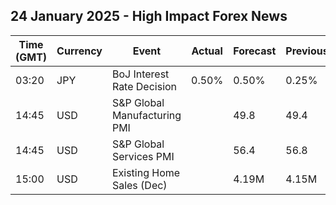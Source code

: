 ## 24 January 2025 - High Impact Forex News

| Time (GMT) | Currency | Event | Actual | Forecast | Previous |
|------|----------|-------|--------|----------|----------|
| 03:20 | JPY | BoJ Interest Rate Decision | 0.50% | 0.50% | 0.25% |
| 14:45 | USD | S&P Global Manufacturing PMI |  | 49.8 | 49.4 |
| 14:45 | USD | S&P Global Services PMI |  | 56.4 | 56.8 |
| 15:00 | USD | Existing Home Sales (Dec) |  | 4.19M | 4.15M |
